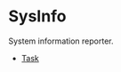 # SysInfo
System information reporter.

- [Task](https://github.com/daisuke-t-jp/SysInfo/blob/master/Task.md)
